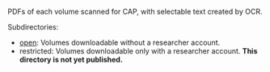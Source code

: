 PDFs of each volume scanned for CAP, with selectable text created by OCR.

Subdirectories:

* [open](open/): Volumes downloadable without a researcher account.
* restricted: Volumes downloadable only with a researcher account. **This directory is not yet published.**

